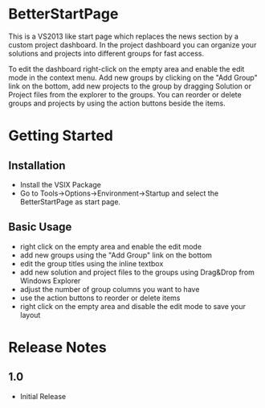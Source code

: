 # BetterStartPage

This is a VS2013 like start page which replaces the news section by a custom project dashboard.
In the project dashboard you can organize your solutions and projects into different groups for fast access. 

To edit the dashboard right-click on the empty area and enable the edit mode in the context menu. 
Add new groups by clicking on the "Add Group" link on the bottom, add new projects to the group by dragging Solution or Project files from the explorer to the groups. 
You can reorder or delete groups and projects by using the action buttons beside the items. 

# Getting Started

## Installation

- Install the VSIX Package
- Go to Tools->Options->Environment->Startup and select the BetterStartPage as start page. 

## Basic Usage

- right click on the empty area and enable the edit mode 
- add new groups using the "Add Group" link on the bottom
- edit the group titles using the inline textbox
- add new solution and project files to the groups using Drag&Drop from Windows Explorer
- adjust the number of group columns you want to have
- use the action buttons to reorder or delete items 
- right click on the empty area and disable the edit mode to save your layout 

# Release Notes 

## 1.0

- Initial Release